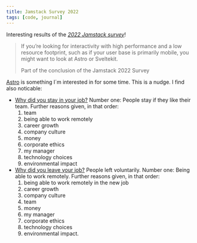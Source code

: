 ```yaml
---
title: Jamstack Survey 2022
tags: [code, journal]
---
```

Interesting results of the [<cite>2022 Jamstack survey</cite>](https://jamstack.org/survey/2022/)!

> If you’re looking for interactivity with high performance and a low resource footprint, such as if your user base is primarily mobile, you might want to look at Astro or Sveltekit.
> <footer>Part of the conclusion of the Jamstack 2022 Survey

[Astro](https://astro.build) is something I´m interested in for some time. This is a nudge. I find also noticable:

- [Why did you stay in your job?](https://jamstack.org/survey/2022/#why-did-you-stay-in-your-job) Number one: People stay if they like their team. Further reasons given, in that order:
	1. team
	2. being able to work remotely
	3. career growth
	4. company culture
	5. money
	6. corporate ethics
	7. my manager
	8. technology choices
	9. environmental impact
- [Why did you leave your job?](https://jamstack.org/survey/2022/#why-people-leave) People left voluntarily. Number one: Being able to work remotely. Further reasons given, in that order: 
	1. being able to work remotely in the new job
	2. career growth
	3. company culture
	4. team
	5. money
	6. my manager
	7. corporate ethics
	8. technology choices
	9. environmental impact.
